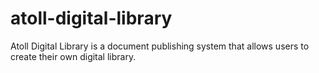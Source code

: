 atoll-digital-library
=====================

Atoll Digital Library is a document publishing system that allows users to create their own digital library.
